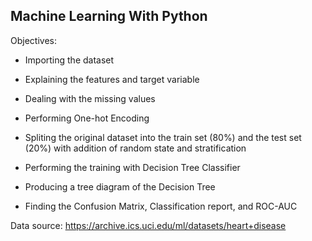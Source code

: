 ## Machine Learning With Python


Objectives:

- Importing the dataset

- Explaining the features and target variable

- Dealing with the missing values

- Performing One-hot Encoding

- Spliting the original dataset into the train set (80%) and the test set (20%) with addition of random state and stratification
    
- Performing the training with Decision Tree Classifier

- Producing a tree diagram of the Decision Tree

- Finding the Confusion Matrix, Classification report, and ROC-AUC

Data source: https://archive.ics.uci.edu/ml/datasets/heart+disease
